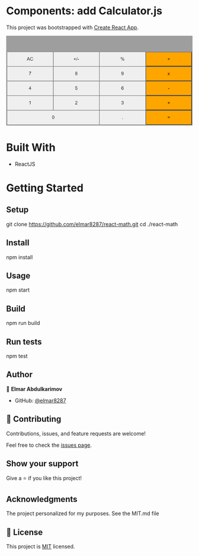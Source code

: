 <!-- # Getting Started with Create React App -->
# Components: add Calculator.js 

This project was bootstrapped with [Create React App](https://github.com/facebook/create-react-app).

![Screen Shot](./src/screen_shot.PNG)

# Built With
- ReactJS

# Getting Started

## Setup
git clone https://github.com/elmar8287/react-math.git
cd ./react-math

## Install
npm install

## Usage
npm start

## Build
npm run build

## Run tests
npm test

## Author

👤 **Elmar Abdulkarimov**

- GitHub: [@elmar8287](https://github.com/elmar8287)


## 🤝 Contributing

Contributions, issues, and feature requests are welcome!

Feel free to check the [issues page](../../issues/).

## Show your support

Give a ⭐️ if you like this project!

## Acknowledgments

The project personalized for my  purposes. See the MIT.md file

## 📝 License

This project is [MIT](./MIT.md) licensed.
